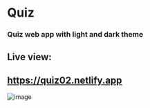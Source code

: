 # Quiz

### Quiz web app with light and dark theme
## Live view:
## https://quiz02.netlify.app
![image](https://user-images.githubusercontent.com/81018331/227926994-82854344-b5dd-4eff-a709-3110104f62eb.png)
